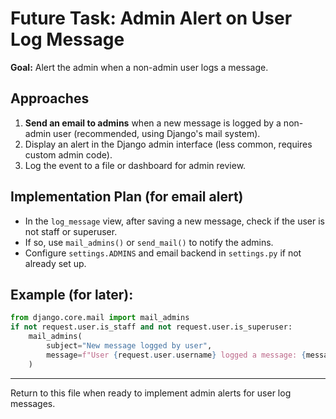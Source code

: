 # Future Task: Admin Alert on User Log Message

**Goal:**
Alert the admin when a non-admin user logs a message.

## Approaches
1. **Send an email to admins** when a new message is logged by a non-admin user (recommended, using Django's mail system).
2. Display an alert in the Django admin interface (less common, requires custom admin code).
3. Log the event to a file or dashboard for admin review.

## Implementation Plan (for email alert)
- In the `log_message` view, after saving a new message, check if the user is not staff or superuser.
- If so, use `mail_admins()` or `send_mail()` to notify the admins.
- Configure `settings.ADMINS` and email backend in `settings.py` if not already set up.

## Example (for later):
```python
from django.core.mail import mail_admins
if not request.user.is_staff and not request.user.is_superuser:
    mail_admins(
        subject="New message logged by user",
        message=f"User {request.user.username} logged a message: {message.message}"
    )
```

---
Return to this file when ready to implement admin alerts for user log messages.
